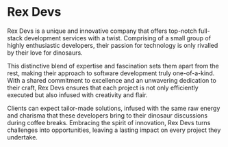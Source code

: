# Rex Devs

Rex Devs is a unique and innovative company that offers top-notch full-stack
development services with a twist. Comprising of a small group of highly
enthusiastic developers, their passion for technology is only rivalled by their
love for dinosaurs.

This distinctive blend of expertise and fascination sets them apart from the
rest, making their approach to software development truly one-of-a-kind. With a
shared commitment to excellence and an unwavering dedication to their craft, Rex
Devs ensures that each project is not only efficiently executed but also infused
with creativity and flair.

Clients can expect tailor-made solutions, infused with the same raw energy and
charisma that these developers bring to their dinosaur discussions during coffee
breaks. Embracing the spirit of innovation, Rex Devs turns challenges into
opportunities, leaving a lasting impact on every project they undertake.